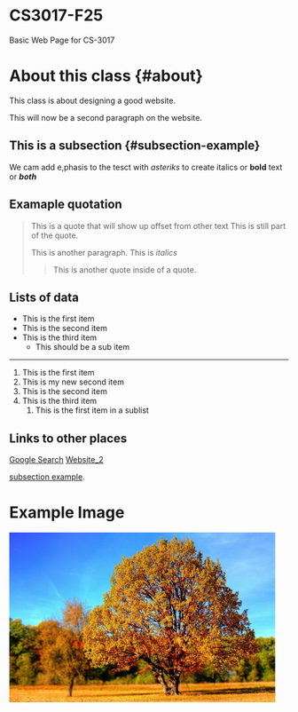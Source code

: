 # CS3017-F25
Basic Web Page for CS-3017

# About this class {#about}
This class is about designing a good website.

This will now be a second paragraph on the website.

## This is a subsection {#subsection-example}
We cam add e,phasis to the tesct with *asteriks* to create italics or **bold** text or ***both***

## Examaple quotation
> This is a quote that will show up offset from other text
> This is still part of the quote.
>
> This is another paragraph. This is *italics*
>
> > This is another quote inside of a quote.

## Lists of data

+ This is the first item
+ This is the second item
+ This is the third item
    + This should be a sub item
----------------------------------------------------------------------
 1. This is the first item
 2. This is my new second item
 3. This is the second item
 4. This is the third item
    1. This is the first item in a sublist
       
## Links to other places
[Google Search](https://www.google.com/)
[Website_2](Website2)

[subsection example](#subsection-example).

# Example Image
![One tree with orage leaves inb the fall](trees.jpg)
